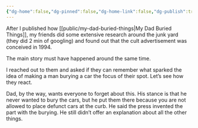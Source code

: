 ```yaml
---
{"dg-home":false,"dg-pinned":false,"dg-home-link":false,"dg-publish":true,"type":"post","disabled rules":["header-increment","yaml-title","yaml-title-alias","file-name-heading"],"title":"The Plot Thickens","dg-permalink":"the-plot-thickens/","created-date":"2024-04-10T04:37:17","aliases":["The Plot Thickens"],"linter-yaml-title-alias":"The Plot Thickens","updated-date":"2025-05-05T17:44:28","tags":["personal"],"dg-path":"the-plot-thickens.md","permalink":"/the-plot-thickens/","dgPassFrontmatter":true,"created":"2024-04-10T04:37:17","updated":"2025-05-05T17:44:28"}
---
```



After I published how [[public/my-dad-buried-things\|My Dad Buried Things]], my friends did some extensive research around the junk yard (they did 2 min of googling) and found out that the cult advertisement was conceived in 1994.

The main story must have happened around the same time.

I reached out to them and asked if they can remember what sparked the idea of making a man burying a car the focus of their spot.  Let’s see how they react.

Dad, by the way, wants everyone to forget about this. His stance is that he never wanted to bury the cars, but he put them there because you are not allowed to place defunct cars at the curb. He said the press invented the part with the burying.
He still didn’t offer an explanation about all the other things.

